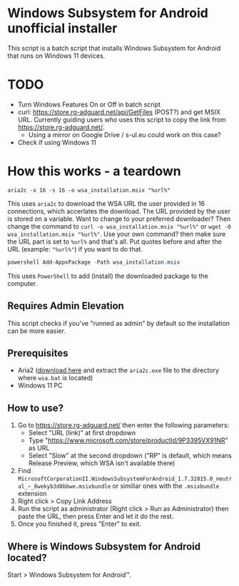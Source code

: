 # Windows Subsystem for Android unofficial installer
This script is a batch script that installs Windows Subsystem for Android that runs on Windows 11 devices.

# TODO
 - Turn Windows Features On or Off in batch script
 - curl: https://store.rg-adguard.net/api/GetFiles (POST?) and get MSIX URL. Currently guiding users who uses this script to copy the link from https://store.rg-adguard.net/.
   - Using a mirror on Google Drive / s-ul.eu could work on this case?
 - Check if using Windows 11
   
# How this works - a teardown
```batch
aria2c -x 16 -s 16 -o wsa_installation.msix "%url%"
```
This uses `aria2c` to download the WSA URL the user provided in 16 connections, which accerlates the download. The URL provided by the user is stored on a variable.
Want to change to your preferred downloader? Then change the command to `curl -o wsa_installation.msix "%url%"` or `wget -O wsa_installation.msix "%url%"`. Use your own command? then make sure the URL part is set to `%url%` and that's all. Put quotes before and after the URL (example: `"%url%"`) if you want to do that.
```powershell
powershell Add-AppxPackage -Path wsa_installation.msix
```
This uses `PowerShell` to add (install) the downloaded package to the computer.

## Requires Admin Elevation
This script checks if you've "runned as admin" by default so the installation can be more easier.

## Prerequisites
 - Aria2 ([download here](https://github.com/aria2/aria2/releases/tag/release-1.36.0) and extract the `aria2c.exe` file to the directory where `wsa.bat` is located)
 - Windows 11 PC
 
## How to use?
1. Go to https://store.rg-adguard.net/ then enter the following parameters:
   - Select "URL (link)" at first dropdown
   - Type "https://www.microsoft.com/store/productId/9P3395VX91NR" as URL
   - Select "Slow" at the second dropdown ("RP" is default, which means Release Preview, which WSA isn't available there)
2. Find `MicrosoftCorporationII.WindowsSubsystemForAndroid_1.7.32815.0_neutral_~_8wekyb3d8bbwe.msixbundle` or similiar ones with the `.msixbundle` extension
3. Right click > Copy Link Address
4. Run the script as administrator (Right click > Run as Administrator) then paste the URL, then press Enter and let it do the rest.
5. Once you finished it, press "Enter" to exit.
 
## Where is Windows Subsystem for Android located?
Start > Windows Subsystem for Android™.
